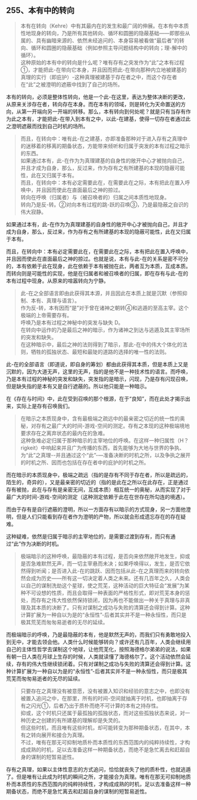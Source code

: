 <h2>255、本有中的转向</h2><blockquote data-pid="k3u5Z6iI">本有在转向（Kehre）中有其最内在的发生和最广阔的伸展。在本有中本质性地现身的转向，乃是所有其他转向、循环和圆圈的隐蔽基础——即那些从属的、具有幽暗来源的、依然未经追问的、本身容易被看做“最后者”的转向、循环和圆圈的隐蔽基础（例如参照主导问题结构中的转向；理-解中的循环）。<br>这种原始的本有中的转向是什么呢？唯有存有之突发作为“此”之本有过程①，才能把此-在带向它本身，并且因而把此-在带向那种内立地被建基的真理的实行（即庇护）-这种真理被建基于存在者之中，而这个存在者在“此”之被澄明的遮蔽中找到了自己的场所。</blockquote><p data-pid="hg0laf96">本有的转向，必须是整体性转向，他是一个此-在这里，表达为整体决断的更改，从原来关涉存在者，转向存在本身。而在本有的领域，则是转化为天命置送的方向，从第一开端向另一开端的转移。那么，本有转向到何处呢？就是只有当存有作为此之本有，才能把此-在带入到本有之中，以此-在建基，使得一切存在者通过此之澄明遮蔽而找到自己时机的场所。</p><blockquote data-pid="t3r78V26">而且，在转向中：唯有此-在之建基，亦即准备那种对于进入存有之真理中的迷移着的移离的期备状态，方能带来倾听和归属于突发的本有过程之暗示的东西。<br>如果通过本有，此-在作为为真理建基的自身性的敞开中心才被抛向自己，并且才成为自身，那么，反过来，作为存有之有所建基的本现的隐蔽可能性，此在又归属于本有。<br>而且，在转向中：本有必定需要此在，在需要此在之际，本有把此在置入呼唤中，并且因而使此在直面最后之神的掠过。<br>转向在呼唤（归属者）与（被召唤者的）归属之间本质性地现身。<br>转向乃是反-转。②对向本有过程的跳-跃的召唤③，乃是最隐蔽之自识的伟大寂静。</blockquote><p data-pid="lhEt2-wB">如果通过本有，此-在作为为真理建基的自身性的敞开中心才被抛向自己，并且才成为自身，那么，反过来，作为存有之有所建基的本现的隐蔽可能性，此在又归属于本有。</p><p data-pid="lrE1ofv_">而且，在转向中：本有必定需要此在，在需要此在之际，本有把此在置入呼唤中，并且因而使此在直面最后之神的掠过。也就是说，本有与此-在的关系是密不可分的，本有依赖于此在现身，此在依赖于本有被抛在此，两者互为本质，互成本质。而转向则是可能性的实现，他是在归属者和被召唤者的归属，即在存有与此-在的本有过程中现身。从原来的喧嚣转向为宁静。</p><blockquote data-pid="jffSW7zj">此-在之全部语言即由此获得其本源，并且因此在本质上就是沉默（参照抑制、本有、真理与语言）。<br>作为反-转，本有因而“是”对于曾在诸神之朝转④和逃遁的至高主宰。这个极端的上帝需要存有。<br>呼唤乃是本有过程之神秘中的突发与缺失 D。<br>在转向中运作的乃是最后之神的暗示，作为诸神之到达与逃遁及其主宰场所的突发和缺失。<br>在这种暗示中，最后之神的法则得到了暗示，那此-在中的伟大个体化的法则，牺牲的孤独状态、最短和最陡的道路的选择的唯一性的法则。</blockquote><p data-pid="AH2AUxfD">此-在的全部语言（即道说，即自身的筹划）都由此获得其本质，但是本质上又是沉默的，因为大道无声，这里的无声，指的是他不是一种技术性的语言。而呼唤，乃是本有过程的神秘的突发和缺失，突发指的是暗示，闪现，乃是存有闪现召唤，但是缺失指的是本有又是自行遮蔽的。所以他只能是一种暗示。</p><p data-pid="x8Rh-iqn">在《存在与时间》中，此在受到召唤的那个根源，在于“良知”，而在此处才揭示出来，实际上是存有召唤我们。</p><blockquote data-pid="TfMfVbiF">在暗示之本质现身中，含有最极端之疏远中的最亲密之切近的统一性的奥秘，对存有之最广大的时间-游戏-空间的测定。存有之本现的这种极端境地要求存在之离弃状态的最内在的急难。<br>这种急难必定归属于那种暗示的主宰地位的呼唤。在这样一种归属性（H？rigkeit）中响起来并且广为传播的东西，首先能够为大地与世界的争执、为“此”之真理--并且通过这个“此”-—准备决断的时机之所，以及争执之展开的时机之所、因而也包括在存在者中的庇护的时机之所。</blockquote><p data-pid="ki4B8Q6Z">而在暗示的本质现身中，极端之疏远（指的是存有不同于存在者，所以是疏远的，陌生的，奇异的），又是最亲密的切近的（指的是此在之所以在此存在，正是通过存有被抛，此在与存有是亲密无间，互成本质）相互统一的奥秘，从而实现了对于最广大的时间-游戏-空间的测定（这种测定依赖于此在在世存在所勾连的境遇）。</p><p data-pid="Ep-VtnOQ">而由于存有是自行遮蔽的澄明，所以一方面存有以暗示的方式现身，另一方面他澄明，但是人们只能看到存在者作为澄明的产物，所以就会形成遗忘存在的存在疑难。</p><p data-pid="_4OAZUNN">这种疑难，依然是归属于暗示的主宰地位的，是需要过渡到存有，而只有通过“此”作为决断的时机。</p><blockquote data-pid="F1HyaK3j">极端暗示的这种呼唤，最隐蔽的本有过程，是否向来依然敞开地发生，抑或是否急难默然无声，而一切主宰悬而未决；如果呼唤得以，发生，是否它依然得到听闻；是否进入此-在的跳跃、因而包括从此-在之真理而来的转向依然会成为历史——所有这一切决定着人类之未来。还有几百年之久，人类会以自己的谋制洗劫这个星球，使之荒芜，这种活动的巨大特征会“发展”为某种不可设想的性质，而且会取得一种表面的严格性形式，即对荒芜本身的惩处，而存有之伟大性依然保持锁闭，因为再也不能做出一种关于真理与非真理及其本质的决断了。只有对谋制之成功与失败的清算还会得到计算。这种计算扩展为一种自以为是的“永恒性”-后者其实并不是一种永恒性，而只是极其荒芜而匆匆易逝者的无尽的延续。</blockquote><p data-pid="VJQfp1uj">而极端暗示的呼唤，乃是最隐蔽的本有，他是默然无声的，而我们只有勇敢地投入到无中，才能去领会他。人类什么时候能够转向？或许还有几百年，人类会继续用自己的主体性哲学去谋制这个地球，让他荒芜化，按照海德格尔弟弟的说法，如果有朝一日人类在月球上生存的时候，人类就读懂了海德格尔了。这个活动依然会延续，存有的伟大性继续锁闭着。只有对谋制之成功与失败的清算还会得到计算。这种计算扩展为一种自以为是的“永恒性”-后者其实并不是一种永恒性，而只是极其荒芜而匆匆易逝者的无尽的延续。</p><blockquote data-pid="EdHV-f6Z">只要存在之真理没有被意愿，没有被置入知识和经验的意志之中，也即没有被置入追问之中，在那里，所有的时间-空间就抽离于时机，也即抽离于存有之闪光①，后者乃出于质朴而绝不可计算的本有之持存性。<br>抑或，这个时机只还属于最孤独的孤独状态，而对这些孤独状态来说，对一种历史之创建的有所建基的理解却是失灵的。<br>但这些时机，而且唯有这些时机，却可能转变为那种期备状态，在其中，本有之转向展开和接合为真理。<br>不过，唯有在那无可抑制地质朴而本质性的东西范围内的纯粹持续性，才构成成熟的时机，足以去准备这样一种期备状态，而绝不是急忙离去和赶超自身的谋制的短暂易逝性。</blockquote><p data-pid="Z4u2Ib3U">存有之真理，如果以主体性意志的方式追问，恰恰就丧失了他的质朴性，也就逃遁了。但是唯有让此成为时机的瞬间之所，才能接合为真理。唯有在那无可抑制地质朴而本质性的东西范围内的纯粹持续性，才构成成熟的时机，足以去准备这样一种期备状态，而绝不是急忙离去和赶超自身的谋制的短暂易逝性。</p><p></p>